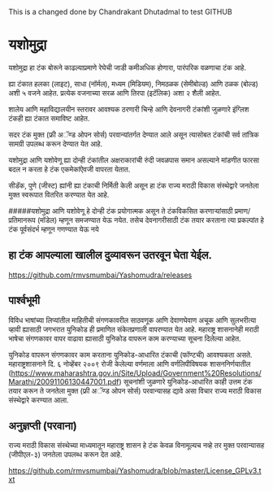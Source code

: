 This is a changed done by Chandrakant Dhutadmal to test GITHUB

# यशोमुद्रा

यशोमुद्रा हा टंक बोरूने काढल्याप्रमाणे रेघेची जाडी कमीअधिक होणारा, पारंपरिक वळणाचा टंक आहे. 

ह्या टंकात हलका (लाइट), साधा (नॉर्मल), मध्यम (मिडियम), निमठळक (सेमीबोल्ड) आणि ठळक (बोल्ड) अशी ५ वजने आहेत. प्रत्येक वजनाच्या सरळ आणि तिरपा (इटॅलिक) अशा २ शैली आहेत.

शालेय आणि महाविद्यालयीन स्तरावर आवश्यक ठरणारी चिन्हे आणि देवनागरी टंकांशी जुळणारे इंग्लिश टंकही ह्या टंकात समाविष्ट आहेत.

सदर टंक मुक्त (फ्री अॅण्ड ओपन सोर्स) परवान्यांतर्गत देण्यात आले असून त्यासोबत टंकांची सर्व तांत्रिक सामग्री उपलब्ध करून देण्यात येत आहे.

यशोमुद्रा आणि यशोवेणू ह्या दोन्ही टंकांतील अक्षराकारांची रुंदी जवळपास समान असल्याने मांडणीत फारसा बदल न करता हे टंक एकमेकांऐवजी वापरता येतात.


सीडॅक, पुणे (जीस्ट) ह्यांनी ह्या टंकाची निर्मिती केली असून हा टंक राज्य मराठी विकास संस्थेद्वारे जनतेला मुक्त स्वरूपात वितरित करण्यात येत आहे.

#####यशोमुद्रा आणि यशोवेणू हे दोन्ही टंक प्रयोगात्मक असून ते टंकविकसित करणाऱ्यांसाठी प्रमाण/ प्रतिमानरूप (मॉडेल) म्हणून समजण्यात येऊ नयेत. तसेच देवनागरीसाठी टंक तयार करताना त्या प्रकल्पांत हे टंक पूर्वसंदर्भ म्हणून गणण्यात येऊ नये

## हा टंक आपल्याला खालील दुव्यावरून उतरवून घेता येईल.
https://github.com/rmvsmumbai/Yashomudra/releases

## पार्श्वभूमी
विविध भाषांच्या लिप्यांतील माहितीची संगणकावरील साठवणूक आणि देवाणघेवाण अचूक आणि सुलभरीत्या व्हावी ह्यासाठी जगभरात युनिकोड ही प्रमाणित संकेतप्रणाली वापरण्यात येत आहे. महाराष्ट्र शासनानेही मराठी भाषेचा संगणकावर वापर वाढावा ह्यासाठी युनिकोड वापरून काम करण्याच्या सूचना दिलेल्या आहेत.

युनिकोड वापरून संगणकावर काम करताना युनिकोड-आधारित टंकाची (फॉण्टची) आवश्यकता असते. महाराष्ट्रशासनाने दि. ६ नोव्हेंबर २००९ रोजी केलेल्या वर्णमाला आणि वर्णलिपीविषयक शासननिर्णयातील  (https://www.maharashtra.gov.in/Site/Upload/Government%20Resolutions/Marathi/20091106130447001.pdf) सूचनांशी जुळणारे युनिकोड-आधारित काही उत्तम टंक तयार करून ते जनतेला मुक्त (फ्री अॅण्ड ओपन सोर्स) परवान्यासह द्यावे असा विचार राज्य मराठी विकास संस्थेद्वारे करण्यात आला.

## अनुज्ञप्ती (परवाना)
राज्य मराठी विकास संस्थेच्या माध्यमातून महाराष्ट्र शासन हे टंक केवळ विनामूल्यच नव्हे तर मुक्त परवान्यासह (जीपीएल-३) जनतेला उपलब्ध करून देत आहे.


https://github.com/rmvsmumbai/Yashomudra/blob/master/License_GPLv3.txt

